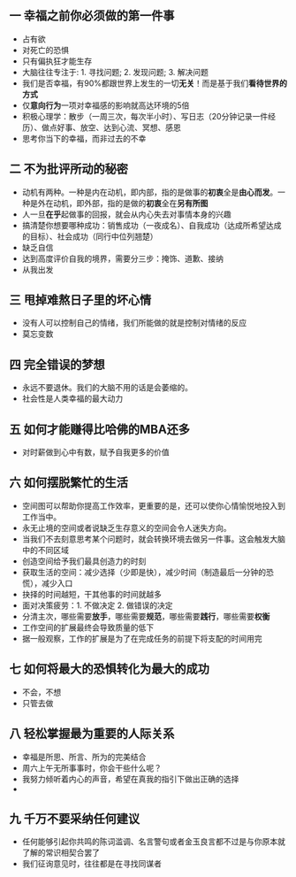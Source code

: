 ## 一 幸福之前你必须做的第一件事
- 占有欲
- 对死亡的恐惧
- 只有偏执狂才能生存
- 大脑往往专注于: 1. 寻找问题; 2. 发现问题; 3. 解决问题
- 我们是否幸福，有90%都跟世界上发生的一切**无关**！而是基于我们**看待世界的方式**
- 仅**意向行为**一项对幸福感的影响就高达环境的5倍
- 积极心理学：散步（一周三次，每次半小时）、写日志（20分钟记录一件经历）、做点好事、放空、达到心流、冥想、感恩
- 思考你当下的幸福，而非过去的不幸

## 二 不为批评所动的秘密
- 动机有两种。一种是内在动机，即内部，指的是做事的**初衷**全是**由心而发**。一种是外在动机，即外部，指的是做的**初衷**全在**另有所图**
- 人一旦**在乎**起做事的回报，就会从内心失去对事情本身的兴趣
- 搞清楚你想要哪种成功：销售成功（一夜成名）、自我成功（达成所希望达成的目标）、社会成功（同行中位列翘楚）
- 缺乏自信
- 达到高度评价自我的境界，需要分三步：掩饰、道歉、接纳
- 从我出发

## 三 甩掉难熬日子里的坏心情
- 没有人可以控制自己的情绪，我们所能做的就是控制对情绪的反应
- 莫忘变数

## 四 完全错误的梦想
- 永远不要退休。我们的大脑不用的话是会萎缩的。
- 社会性是人类幸福的最大动力

## 五 如何才能赚得比哈佛的MBA还多
- 对时薪做到心中有数，赋予自我更多的价值

## 六 如何摆脱繁忙的生活
-  空间图可以帮助你提高工作效率，更重要的是，还可以使你心情愉悦地投入到工作当中。
- 永无止境的空间或者说缺乏生存意义的空间会令人迷失方向。
- 当我们不去刻意思考某个问题时，就会转换环境去做另一件事。这会触发大脑中的不同区域
- 创造空间给予我们最具创造力的时刻
- 获取生活的空间：减少选择（少即是快），减少时间（制造最后一分钟的恐慌），减少入口
- 抉择的时间越短，干其他事的时间就越多
- 面对决策疲劳：1. 不做决定 2. 做错误的决定
- 分清主次，哪些需要**放手**，哪些需要**规范**，哪些需要**践行**，哪些需要**权衡**
- 工作空间的扩展最终会导致质量的低下
- 据一般观察，工作的扩展是为了在完成任务的前提下将支配的时间用完

## 七 如何将最大的恐惧转化为最大的成功
- 不会，不想
- 只管去做

## 八 轻松掌握最为重要的人际关系
- 幸福是所思、所言、所为的完美结合
- 周六上午无所事事时，你会干些什么呢？
- 我努力倾听着内心的声音，希望在真我的指引下做出正确的选择
- 

## 九 千万不要采纳任何建议
- 任何能够引起你共鸣的陈词滥调、名言警句或者金玉良言都不过是与你原本就了解的常识相契合罢了
- 我们征询意见时，往往都是在寻找同谋者